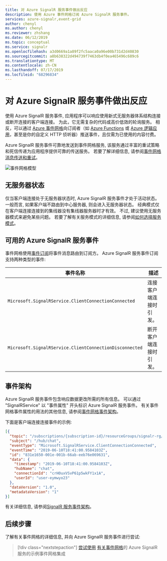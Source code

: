 ```yaml
---
title: 对 Azure SignalR 服务事件做出反应
description: 使用 Azure 事件网格订阅 Azure SignalR 服务事件。
services: azure-signalr,event-grid
author: chenyl
ms.author: chenyl
ms.reviewer: zhshang
ms.date: 06/12/2019
ms.topic: conceptual
ms.service: signalr
ms.openlocfilehash: a3d0669a1a89f2fc5aaca0a96e00b731d2d40830
ms.sourcegitcommit: a8b638322d494739f7463db4f0ea465496c689c6
ms.translationtype: MT
ms.contentlocale: zh-CN
ms.lasthandoff: 07/17/2019
ms.locfileid: "68296834"
---
```

# <a name="reacting-to-azure-signalr-service-events"></a>对 Azure SignalR 服务事件做出反应

使用 Azure SignalR 服务事件, 应用程序可以响应使用新式无服务器体系结构连接或断开连接的客户端连接。 为此，它无需复杂的代码或高价低效的轮询服务。  相反，可以通过 [Azure 事件网格](https://azure.microsoft.com/services/event-grid/)向订阅者（如 [Azure Functions](https://azure.microsoft.com/services/functions/) 或 [Azure 逻辑应用](https://azure.microsoft.com/services/logic-apps/)，甚至是你的自定义 HTTP 侦听器）推送事件，且仅需为已使用的内容付费。

Azure SignalR 服务事件可靠地发送到事件网格服务, 该服务通过丰富的重试策略和死信传递为应用程序提供可靠的传送服务。 若要了解详细信息, 请参阅[事件网格消息传送和重试](https://docs.microsoft.com/azure/event-grid/delivery-and-retry)。

![事件网格模型](https://docs.microsoft.com/azure/event-grid/media/overview/functional-model.png)

## <a name="serverless-state"></a>无服务器状态
仅当客户端连接处于无服务器状态时, Azure SignalR 服务事件才处于活动状态。 一般而言, 如果客户端不路由到中心服务器, 则会进入无服务器状态。 经典模式仅在客户端连接连接到的集线器没有集线器服务器时才有效。 不过, 建议使用无服务器模式来避免某些问题。 若要了解有关服务模式的详细信息, 请参阅[如何选择服务模式](https://github.com/Azure/azure-signalr/blob/dev/docs/faq.md#what-is-the-meaning-of-service-mode-defaultserverlessclassic-how-can-i-choose)。

## <a name="available-azure-signalr-service-events"></a>可用的 Azure SignalR 服务事件
事件网格使用[事件订阅](../event-grid/concepts.md#event-subscriptions)将事件消息路由到订阅方。 Azure SignalR 服务事件订阅支持两种类型的事件:  

|事件名称|描述|
|----------|-----------|
|`Microsoft.SignalRService.ClientConnectionConnected`|连接客户端连接时引发。|
|`Microsoft.SignalRService.ClientConnectionDisconnected`|断开客户端连接时引发。|

## <a name="event-schema"></a>事件架构
Azure SignalR 服务事件包含响应数据更改所需的所有信息。 可以通过 "SignalRService" 以 "事件属性" 开头标识 Azure SignalR 服务事件。 有关事件网格事件属性的用法的其他信息, 请参阅[事件网格事件架构](../event-grid/event-schema.md)。  

下面是客户端连接连接事件的示例:
```json
[{
  "topic": "/subscriptions/{subscription-id}/resourceGroups/signalr-rg/providers/Microsoft.SignalRService/SignalR/signalr-resource",
  "subject": "/hub/chat",
  "eventType": "Microsoft.SignalRService.ClientConnectionConnected",
  "eventTime": "2019-06-10T18:41:00.9584103Z",
  "id": "831e1650-001e-001b-66ab-eeb76e069631",
  "data": {
    "timestamp": "2019-06-10T18:41:00.9584103Z",
    "hubName": "chat",
    "connectionId": "crH0uxVSvP61p5wkFY1x1A",
    "userId": "user-eymwyo23"
  },
  "dataVersion": "1.0",
  "metadataVersion": "1"
}]
```

有关详细信息, 请参阅[SignalR 服务事件架构](../event-grid/event-schema-azure-signalr.md)。

## <a name="next-steps"></a>后续步骤

了解有关事件网格的详细信息, 并向 Azure SignalR 服务事件进行尝试:

> [!div class="nextstepaction"]
> [尝试使用](./signalr-howto-event-grid-integration.md)
> [有关事件网格](../event-grid/overview.md)的 Azure SignalR 服务的示例事件网格集成
